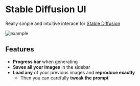 # Stable Diffusion UI

Really simple and intuitive interace for [Stable Diffusion](https://github.com/CompVis/stable-diffusion)

![example](https://user-images.githubusercontent.com/8362329/186038527-c4802c98-5793-4975-9814-981a1ca616d9.jpg)

## Features

- **Progress bar** when generating
- **Saves all your images** in the sidebar
- **Load any** of your previous images and **reproduce exactly**
  - Then you can carefully **tweak the prompt**
